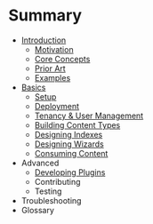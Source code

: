 # Summary

* [Introduction](README.md)
  * [Motivation](motivation.md)
  * [Core Concepts](core-concepts.md)
  * [Prior Art](prior-art.md)
  * [Examples](examples.md)
* [Basics](basics.md)
  * [Setup](basics/setup.md)
  * [Deployment](basics/deployment.md)
  * [Tenancy & User Management](basics/tenancy-and-user-management.md)
  * [Building Content Types](basics/building-content-types.md)
  * [Designing Indexes](basics/designing-indexes.md)
  * [Designing Wizards](basics/designing-wizards.md)
  * [Consuming Content](basics/consuming-content.md)
* Advanced
  * [Developing Plugins](developing-plugins.md)
  * Contributing
  * Testing
* Troubleshooting
* Glossary

